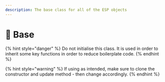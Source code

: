 ```yaml
---
description: The base class for all of the ESP objects
---
```


# 🏓 Base

{% hint style="danger" %}
Do not initialise this class. It is used in order to inherit some key functions in order to reduce boilerplate code.
{% endhint %}

{% hint style="warning" %}
If using as intended, make sure to clone the constructor and update method - then change accordingly.
{% endhint %}
